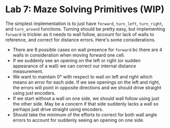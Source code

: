 # Lab 7: Maze Solving Primitives (WIP)

The simplest implementation is to just have `forward`, `turn_left`, `turn_right`, and `turn_around` functions. Turning should be pretty easy, but implementing `forward` is trickier as it needs to wall follow, account for lack of walls to reference, and correct for distance errors. Here's some considerations.

- There are 8 possible cases on wall presence for `forward` bc there are 4 walls in consideration when moving forward one cell.
- If we suddenly see an opening on the left or right (or sudden appearance of a wall) we can correct our internal distance measurement.
- We want to maintain 0° with respect to wall on left and right which means an error for each side. If we see openings on the left and right, the errors will point in opposite directions and we should drive straight using just encoders.
- If we start without a wall on one side, we should wall follow using just the other side. May be a concern if that side suddenly lacks a wall so perhaps just drive straight using encoders.
- Should take the minimum of the efforts to correct for both wall angle errors to account for suddenly seeing an opening on one side.
